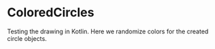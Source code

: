 # ColoredCircles

Testing the drawing in Kotlin. Here we randomize colors for the created circle objects.
